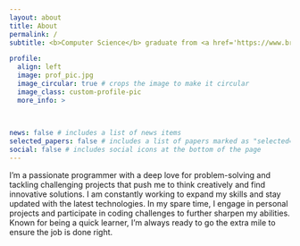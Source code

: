 ```yaml
---
layout: about
title: About
permalink: /
subtitle: <b>Computer Science</b> graduate from <a href='https://www.bracu.ac.bd/'>BRAC University</a>

profile:
  align: left
  image: prof_pic.jpg
  image_circular: true # crops the image to make it circular
  image_class: custom-profile-pic
  more_info: >
    
    

news: false # includes a list of news items
selected_papers: false # includes a list of papers marked as "selected={true}"
social: false # includes social icons at the bottom of the page
---
```

I’m a passionate programmer with a deep love for problem-solving and tackling challenging projects that push me to think creatively and find innovative solutions. I am constantly working to expand my skills and stay updated with the latest technologies. In my spare time, I engage in personal projects and participate in coding challenges to further sharpen my abilities. Known for being a quick learner, I’m always ready to go the extra mile to ensure the job is done right. <br>
